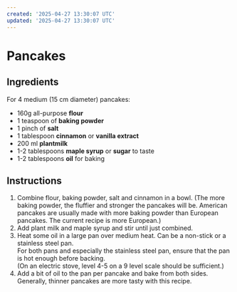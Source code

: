 ```yaml
---
created: '2025-04-27 13:30:07 UTC'
updated: '2025-04-27 13:30:07 UTC'
---
```


# Pancakes

## Ingredients

For 4 medium (15 cm diameter) pancakes:

- 160g all-purpose **flour**
- 1 teaspoon of **baking powder**
- 1 pinch of **salt**
- 1 tablespoon **cinnamon** or **vanilla extract**
- 200 ml **plantmilk**
- 1-2 tablespoons **maple syrup** or **sugar** to taste
- 1-2 tablespoons **oil** for baking

## Instructions

1. Combine flour, baking powder, salt and cinnamon in a bowl.
    (The more baking powder, the fluffier and stronger the pancakes will be.
    American pancakes are usually made with more baking powder than European pancakes.
    The current recipe is more European.)
1. Add plant milk and maple syrup and stir until just combined.
1. Heat some oil in a large pan over medium heat.
   Can be a non-stick or a stainless steel pan. \
   For both pans and especially the stainless steel pan, ensure that the pan is hot enough before backing. \
   (On an electric stove, level 4-5 on a 9 level scale should be sufficient.)
1. Add a bit of oil to the pan per pancake and bake from both sides.
   Generally, thinner pancakes are more tasty with this recipe.

